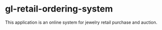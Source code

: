 # gl-retail-ordering-system

This application is an online system for jewelry retail purchase and auction. 
